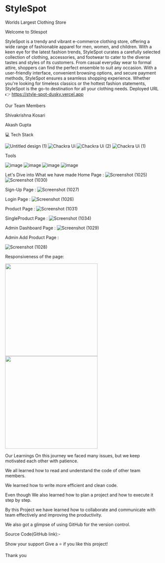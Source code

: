 # StyleSpot
Worlds Largest Clothing Store


Welcome to Stlespot

StyleSpot is a trendy and vibrant e-commerce clothing store, offering a wide range of fashionable apparel for men, women, and children. With a keen eye for the latest fashion trends, StyleSpot curates a carefully selected collection of clothing, accessories, and footwear to cater to the diverse tastes and styles of its customers. From casual everyday wear to formal attire, shoppers can find the perfect ensemble to suit any occasion. With a user-friendly interface, convenient browsing options, and secure payment methods, StyleSpot ensures a seamless shopping experience. Whether you're looking for timeless classics or the hottest fashion statements, StyleSpot is the go-to destination for all your clothing needs.
Deployed URL 👉 https://style-spot-dusky.vercel.app

Our Team Members

Shivakrishna Kosari

Akash Gupta






💻 Tech Stack

![Untitled design (1)](https://github.com/shivakrishnak13/sad-meat-6100/assets/119391118/6f39f9a2-9213-4695-afbf-de4efb354ea4)
![Chackra Ui](https://github.com/shivakrishnak13/sad-meat-6100/assets/119391118/2b21d72b-a5f7-4cf1-8a82-fc021201da28)
![Chackra Ui (2)](https://github.com/shivakrishnak13/sad-meat-6100/assets/119391118/d54de827-d54e-4371-acc2-bdc09807daa1)
![Chackra Ui (1)](https://github.com/shivakrishnak13/sad-meat-6100/assets/119391118/7644b82b-2909-40ee-b998-41ba42fb97e7)






Tools

![image](https://user-images.githubusercontent.com/80309747/229348866-a41c6e5d-458a-4396-a0f6-ce974e5cfae0.png)
![image](https://user-images.githubusercontent.com/80309747/229348874-6e5a14c8-46e7-457c-b14c-c2491866064f.png)
![image](https://user-images.githubusercontent.com/80309747/229348882-7a0c4058-7f44-48be-88a0-d37da699bbfc.png)
![image](https://user-images.githubusercontent.com/80309747/229348884-8fd728ce-a616-4341-a4ca-fe15677f0d3c.png)



Let's Dive into What we have made
Home Page :
![Screenshot (1025)](https://github.com/shivakrishnak13/sad-meat-6100/assets/119391118/6236472a-e968-401d-8e4a-f5a92d9612d0)
![Screenshot (1030)](https://github.com/shivakrishnak13/sad-meat-6100/assets/119391118/5b449363-9358-4fd7-9626-9248eb5dcfa0)



Sign-Up Page :
![Screenshot (1027)](https://github.com/shivakrishnak13/sad-meat-6100/assets/119391118/e487a4e0-f180-4b61-8af2-435963f4eb39)




Login Page :
![Screenshot (1026)](https://github.com/shivakrishnak13/sad-meat-6100/assets/119391118/2ad86783-7f76-44b6-9099-ddf06f9605a9)



Product Page :
![Screenshot (1031)](https://github.com/shivakrishnak13/sad-meat-6100/assets/119391118/8ad9a0e9-bdf6-4c0b-9ca0-8d13722d8a01)

SingleProduct Page :
![Screenshot (1034)](https://github.com/shivakrishnak13/sad-meat-6100/assets/119391118/faebaffe-8b8f-4a9d-8deb-56ff60e0a94e)









Admin Dashboard Page :
![Screenshot (1029)](https://github.com/shivakrishnak13/sad-meat-6100/assets/119391118/6402313c-2bf4-4245-80e4-9ef6c552c544)






Admin Add Product Page :

![Screenshot (1028)](https://github.com/shivakrishnak13/sad-meat-6100/assets/119391118/64814fa2-284c-41ad-8457-76663aa2339d)


Responsiveness of the page: 



<img width=300px src="https://github.com/shivakrishnak13/sad-meat-6100/assets/119391118/8b19ed03-d146-4cb0-ad70-b3028ebad2a1" />
<img width=300px src="https://github.com/shivakrishnak13/sad-meat-6100/assets/119391118/7611ecff-f528-4091-8f73-f2d76500fee6" />



Our Learnings
On this journey we faced many issues, but we keep motivated each other with patience.

We all learned how to read and understand the code of other team members.

We learned how to write more efficient and clean code.

Even though We also learned how to plan a project and how to execute it step by step.

By this Project we have learned how to collaborate and communicate with team effectively and improving the productivity.

We also got a glimpse of using GitHub for the version control.

Source Code(GitHub link):-

Show your support
Give a ⭐ if you like this project!

Thank you

